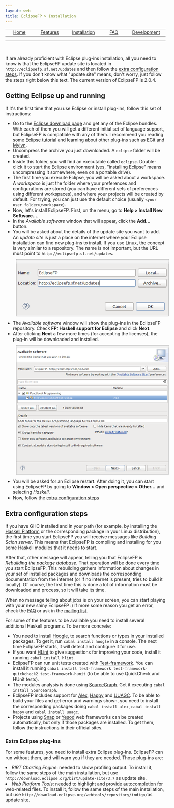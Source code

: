 ```yaml
---
layout: web
title: EclipseFP > Installation
---
```


<!-- The list of elements -->
<center>
<table id="tableofcontents">
  <tr>
    <td width="160px" align="center" class="toc"><a href="index.html">Home</a></td>
    <td width="160px" align="center" class="toc"><a href="features.html">Features</a></td>
    <td width="160px" align="center" class="toc selected"><a href="install.html">Installation</a></td>
    <td width="160px" align="center" class="toc"><a href="faq.html">FAQ</a></td>
    <td width="160px" align="center" class="toc"><a href="dev.html">Development</a></td>
  </tr>
</table>
</center>
<hr />
<br />
<!-- Until here the list -->

If are already proficient with Eclipse plug-ins installation, all you need to know is that the EclipseFP update site is located in
``http://eclipsefp.sf.net/updates`` and then follow the <a href="#extra">extra configuration steps</a>. If you don't know what
"update site" means, don't worry, just follow the steps right below this text.
The current version of EclipseFP is 2.0.4.

## Getting Eclipse up and running

If it's the first time that you use Eclipse or install plug-ins, follow this set of instructions:
<ul>
<li>Go to the <a href="http://eclipse.org/downloads/">Eclipse download page</a> and get any of the Eclipse bundles. With each of them you will get a different initial set of language support, but EclipseFP is compatible with any of them. I recommend you reading some <a href="http://www.eclipse.org/resources/?sort=date&category=Tutorial">Eclipse tutorial</a> and learning about other plug-ins such as <a href="http://eclipse.org/egit/">EGit</a> and <a href="http://www.eclipse.org/mylyn/">Mylyn</a>.</li>
<li>Uncompress the archive you just downloaded. A <code>eclipse</code> folder will be created.</li>
<li>Inside this folder, you will find an executable called <code>eclipse</code>. Double-click it to start the Eclipse environment (yes, "installing Eclipse" means uncompressing it somewhere, even on a portable drive).</li>
<li>The first time you execute Eclipse, you will be asked about a workspace. A <i>workspace</i> is just the folder where your preferences and configurations are stored (you can have different sets of preferences using different workspaces), and where your projects will be created by default. For trying, you can just use the default choice (usually <code>&lt;your user folder&gt;/workspace</code>).</li>
<li>Now, let's install EclipseFP. First, on the menu, go to <b>Help &gt; Install New Software...</b>.</li>
<li>In the <i>Available software</i> window that will appear, click the <b>Add...</b> button.</li>
<li>You will be asked about the details of the update site you want to add. An <i>update site</i> is just a place on the internet where your Eclipse installation can find new plug-ins to install. If you use Linux, the concept is very similar to a repository. The name is not important, but the URL must point to <code>http://eclipsefp.sf.net/updates</code>.
<br />
<center><img src="images/update-site.png" style="margin: 10px;" /></center>
</li>
<li>The <i>Available software</i> window will show the plug-ins in the EclipseFP repository. Check <b>FP: Haskell support for Eclipse</b> and click <b>Next</b>.</li>
<li>After clicking <b>Next</b> a few more times (for accepting the licenses), the plug-in will be downloaded and installed.
<br />
<center><img src="images/install.png" style="margin: 10px;" /></center>
</li>
<li>You will be asked for an Eclipse restart. After doing it, you can start using EclipseFP by going to <b>Window &gt; Open perspective &gt; Other...</b> and selecting <i>Haskell</i>.</li>
<li>Now, follow the <a href="#extra">extra configuration steps</a></li>
</ul>

<a name="extra">
<h2>Extra configuration steps</h2>
</a>

<p>If you have GHC installed and in your path (for example, by installing the <a href="http://hackage.haskell.org/platform/">Haskell Platform</a> or the corresponding package in your Linux distribution), the first time you start EclipseFP you will receive messages like <i>Building Scion server</i>. This means that EclipseFP is compiling and installing for you some Haskell modules that it needs to start.</p>

<p>After that, other message will appear, telling you that EclipseFP is <i>Rebuilding the package database</i>. That operation will be done every time you start EclipseFP. This rebuilding gathers information about changes in your set of installed packages and downloads the corresponding documentation from the internet (or if no internet is present, tries to build it locally). Of course, the first time this is done a lot of information must be downloaded and process, so it will take its time.</p>

<p>When no message telling about jobs is on your screen, you can start playing with your new shiny EclipseFP :) If more some reason you get an error, check the <a href="faq.html">FAQ</a> or ask in the <a href="dev.html">mailing list</a>.</p>

<p>For some of the features to be available you need to install several additional Haskell programs. To be more concrete:
<ul>
<li>You need to install <a href="http://www.haskell.org/hoogle/">Hoogle</a>, to search functions or types in your installed packages. To get it, run <code>cabal install hoogle</code> in a console. The next time EclipseFP starts, it will detect and configure it for use.</li>
<li>If you want <a href="http://community.haskell.org/~ndm/hlint/">HLint</a> to give suggestions for improving your code, install it running 
<code>cabal install hlint</code>.</li>
<li>EclipseFP can run unit tests created with <a href="http://batterseapower.github.com/test-framework/">Test-framework</a>. You can install it running
<code>cabal install test-framework test-framework-quickcheck2 test-framework-hunit</code> (to be able to use QuickCheck and HUnit tests).</li>
<li>The modules analysis is done using <a href="http://hackage.haskell.org/package/SourceGraph">SourceGraph</a>. Get it executing <code>cabal install SourceGraph</code>.</li>
<li>EclipseFP includes support for <a href="http://www.haskell.org/alex/">Alex</a>, <a href="http://www.haskell.org/happy/">Happy</a> and <a href="http://www.cs.uu.nl/wiki/HUT/AttributeGrammarSystem">UUAGC</a>. To be able to build your files and get error and warnings shown, you need to install the corresponding packages doing <code>cabal install alex</code>, <code>cabal install happy</code> and <code>cabal install uuagc</code>.</li>
<li>Projects using <a href="http://snapframework.com/">Snap</a> or <a href="http://www.yesodweb.com/">Yesod</a> web frameworks can be created automatically, but only if those packages are installed. To get them, follow the instructions in their official sites.</li>
</ul>
</p>

<h3>Extra Eclipse plug-ins</h3>

<p>For some features, you need to install extra Eclipse plug-ins. EclipseFP can run without them, and will warn you if they are needed. Those plug-ins are:
<li><i>BIRT Charting Engine</i>: needed to show profiling output. To install it, follow the same steps of the main installation, but use <code>http://download.eclipse.org/birt/update-site/3.7</code> as update site.</li>
<li><i>Web Platform Tools</i>: needed to highlight and provide autocompletion for web-related files. To install it, follow the same steps of the main installation, but use <code>http://download.eclipse.org/webtools/repository/indigo/</code>as update site.</li>
</p>
